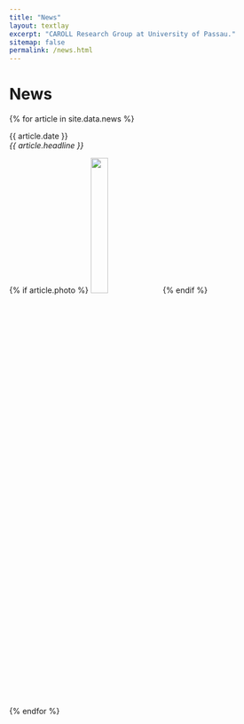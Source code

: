 ```yaml
---
title: "News"
layout: textlay
excerpt: "CAROLL Research Group at University of Passau."
sitemap: false
permalink: /news.html
---
```


# News

{% for article in site.data.news %}
<p>
{{ article.date }} <br>
<em>{{ article.headline }}</em>

{% if article.photo %}
<img src="{{ site.url }}{{ site.baseurl }}/images/{{ article.photo }}" class="img-responsive" width="25%" style="vertical_align:top" />
{% endif %}

</p>
{% endfor %}
